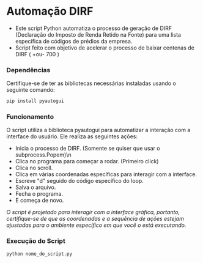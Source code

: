# Automação DIRF

- Este script Python automatiza o processo de geração de DIRF (Declaração do Imposto de Renda Retido na Fonte) para uma lista específica de códigos de prédios da empresa.
- Script feito com objetivo de acelerar o processo de baixar centenas de DIRF ( +ou- 700 ) 

### Dependências
Certifique-se de ter as bibliotecas necessárias instaladas usando o seguinte comando:
```bash
pip install pyautogui
```

### Funcionamento
O script utiliza a biblioteca pyautogui para automatizar a interação com a interface do usuário. Ele realiza as seguintes ações:

- Inicia o processo de DIRF. (Somente se quiser que usar o subprocess.Popem)\n
- Clica no programa para começar a rodar. (Primeiro click)
- Clica no scroll.
- Clica em várias coordenadas específicas para interagir com a interface.
- Escreve "d" seguido do código específico do loop.
- Salva o arquivo.
- Fecha o programa.
- E começa de novo.


*O script é projetado para interagir com a interface gráfica, portanto, certifique-se de que as coordenadas e a sequência de ações estejam ajustadas para o ambiente específico em que você o está executando.*

### Execução do Script
```bash
python nome_do_script.py
```
